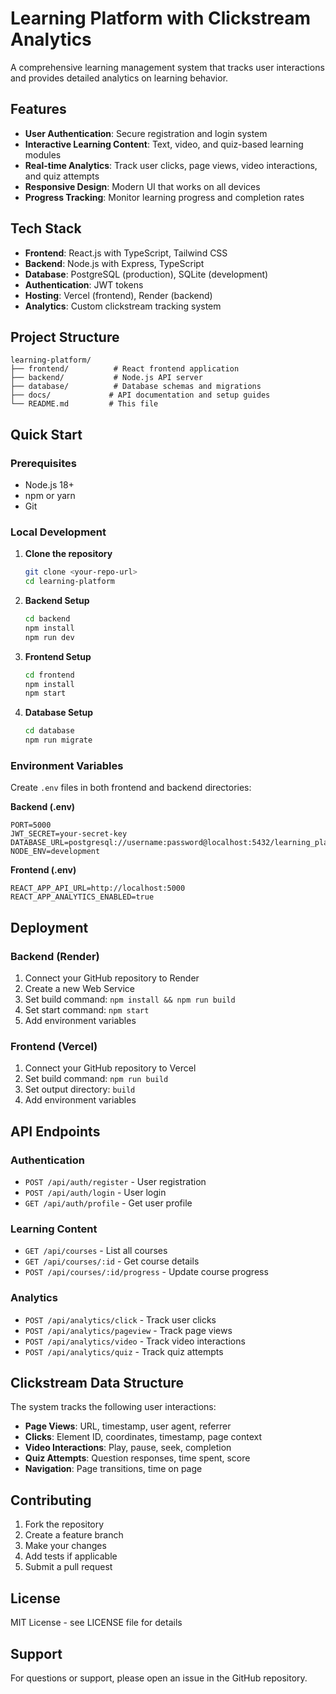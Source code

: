 # Learning Platform with Clickstream Analytics

A comprehensive learning management system that tracks user interactions and provides detailed analytics on learning behavior.

## Features

- **User Authentication**: Secure registration and login system
- **Interactive Learning Content**: Text, video, and quiz-based learning modules
- **Real-time Analytics**: Track user clicks, page views, video interactions, and quiz attempts
- **Responsive Design**: Modern UI that works on all devices
- **Progress Tracking**: Monitor learning progress and completion rates

## Tech Stack

- **Frontend**: React.js with TypeScript, Tailwind CSS
- **Backend**: Node.js with Express, TypeScript
- **Database**: PostgreSQL (production), SQLite (development)
- **Authentication**: JWT tokens
- **Hosting**: Vercel (frontend), Render (backend)
- **Analytics**: Custom clickstream tracking system

## Project Structure

```
learning-platform/
├── frontend/          # React frontend application
├── backend/           # Node.js API server
├── database/          # Database schemas and migrations
├── docs/             # API documentation and setup guides
└── README.md         # This file
```

## Quick Start

### Prerequisites
- Node.js 18+ 
- npm or yarn
- Git

### Local Development

1. **Clone the repository**
   ```bash
   git clone <your-repo-url>
   cd learning-platform
   ```

2. **Backend Setup**
   ```bash
   cd backend
   npm install
   npm run dev
   ```

3. **Frontend Setup**
   ```bash
   cd frontend
   npm install
   npm start
   ```

4. **Database Setup**
   ```bash
   cd database
   npm run migrate
   ```

### Environment Variables

Create `.env` files in both frontend and backend directories:

**Backend (.env)**
```
PORT=5000
JWT_SECRET=your-secret-key
DATABASE_URL=postgresql://username:password@localhost:5432/learning_platform
NODE_ENV=development
```

**Frontend (.env)**
```
REACT_APP_API_URL=http://localhost:5000
REACT_APP_ANALYTICS_ENABLED=true
```

## Deployment

### Backend (Render)
1. Connect your GitHub repository to Render
2. Create a new Web Service
3. Set build command: `npm install && npm run build`
4. Set start command: `npm start`
5. Add environment variables

### Frontend (Vercel)
1. Connect your GitHub repository to Vercel
2. Set build command: `npm run build`
3. Set output directory: `build`
4. Add environment variables

## API Endpoints

### Authentication
- `POST /api/auth/register` - User registration
- `POST /api/auth/login` - User login
- `GET /api/auth/profile` - Get user profile

### Learning Content
- `GET /api/courses` - List all courses
- `GET /api/courses/:id` - Get course details
- `POST /api/courses/:id/progress` - Update course progress

### Analytics
- `POST /api/analytics/click` - Track user clicks
- `POST /api/analytics/pageview` - Track page views
- `POST /api/analytics/video` - Track video interactions
- `POST /api/analytics/quiz` - Track quiz attempts

## Clickstream Data Structure

The system tracks the following user interactions:

- **Page Views**: URL, timestamp, user agent, referrer
- **Clicks**: Element ID, coordinates, timestamp, page context
- **Video Interactions**: Play, pause, seek, completion
- **Quiz Attempts**: Question responses, time spent, score
- **Navigation**: Page transitions, time on page

## Contributing

1. Fork the repository
2. Create a feature branch
3. Make your changes
4. Add tests if applicable
5. Submit a pull request

## License

MIT License - see LICENSE file for details

## Support

For questions or support, please open an issue in the GitHub repository.
